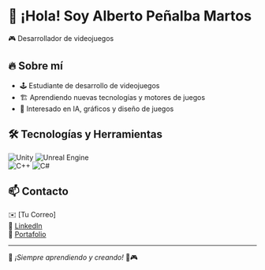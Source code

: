 # 👋 ¡Hola! Soy Alberto Peñalba Martos

🎮 Desarrollador de videojuegos

## 🔥 Sobre mí  
- 🕹️ Estudiante de desarrollo de videojuegos  
- 🏗️ Aprendiendo nuevas tecnologías y motores de juegos  
- 🎯 Interesado en IA, gráficos y diseño de juegos  

## 🛠️ Tecnologías y Herramientas  
![Unity](https://img.shields.io/badge/Unity-100000?style=for-the-badge&logo=unity&logoColor=white) 
![Unreal Engine](https://img.shields.io/badge/Unreal_Engine-000?style=for-the-badge&logo=unreal-engine&logoColor=white)  
![C++](https://img.shields.io/badge/C++-00599C?style=for-the-badge&logo=cplusplus&logoColor=white) 
![C#](https://img.shields.io/badge/C%23-239120?style=for-the-badge&logo=csharp&logoColor=white)  

## 📫 Contacto  
✉️ [Tu Correo]  
💼 [LinkedIn](https://www.linkedin.com/in/tuusuario/)  
📌 [Portafolio](https://tuportafolio.com)  

---

🚀 *¡Siempre aprendiendo y creando!* 🎨🎮
